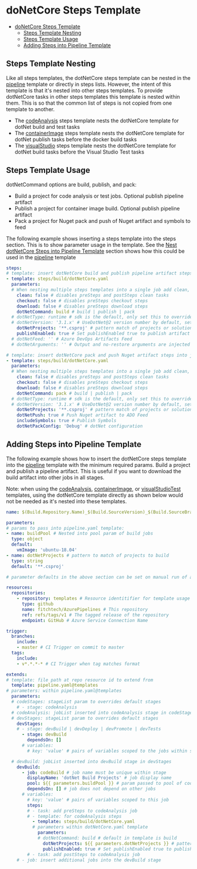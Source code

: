 # doNetCore Steps Template

- [doNetCore Steps Template](#donetcore-steps-template)
  - [Steps Template Nesting](#steps-template-nesting)
  - [Steps Template Usage](#steps-template-usage)
  - [Adding Steps into Pipeline Template](#adding-steps-into-pipeline-template)

## Steps Template Nesting

Like all steps templates, the dotNetCore steps template can be nested in the [pipeline](../../pipeline.md) template or directly in steps lists. However, the intent of this template is that it's nested into other steps templates. To provide dotNetCore tasks in other steps templates this template is nested within them. This is so that the common list of steps is not copied from one template to another.

- The [codeAnalysis](codeAnalysis.md) steps template nests the dotNetCore template for dotNet build and test tasks
- The [containerImage](containerImage.md) steps template nests the dotNetCore template for dotNet publish tasks before the docker build tasks
- The [visualStudio](visualStudio.md) steps template nests the dotNetCore template for dotNet build tasks before the Visual Studio Test tasks

## Steps Template Usage

dotNetCommand options are build, publish, and pack:

- Build a project for code analysis or test jobs. Optional publish pipeline artifact
- Publish a project for container image build. Optional publish pipeline artifact
- Pack a project for Nuget pack and push of Nuget artifact and symbols to feed

The following example shows inserting a steps template into the steps section. This is to show parameter usage in the template. See the [Nest dotNetCore Steps into Pipeline Template](#nest-dotnetcore-steps-into-pipeline-template) section shows how this could be used in the [pipeline](../../pipeline.md) template

```yml
steps:
# template: insert dotNetCore build and publish pipeline artifact steps into job
- template: steps/build/dotNetCore.yaml
  parameters:
  # When nesting multiple steps templates into a single job add clean, checkout and download params set to false.
    clean: false # disables preSteps and postSteps clean tasks
    checkout: false # disables preSteps checkout steps
    download: false # disables preSteps download steps
    dotNetCommand: build # build | publish | pack
  # dotNetType: runtime # sdk is the default, only set this to override sdk with runtime
  # dotNetVersion: '3.1.x' # UseDotNet@2 version number by default, set to null to skip step
    dotNetProjects: '**.csproj' # pattern match of projects or solution to build or publish
    publishEnabled: true # Set publishEnabled true to publish artifact of dotNet build or publish outputs 
  # dotNetFeed: '' # Azure DevOps Artifacts Feed
  # dotNetArguments: '' # Output and no-restore arguments are injected for you. This param is for inserting any additional build/publish args for the task

# template: insert dotNetCore pack and push Nuget artifact steps into job
- template: steps/build/dotNetCore.yaml
  parameters:
  # When nesting multiple steps templates into a single job add clean, checkout and download params set to false.
    clean: false # disables preSteps and postSteps clean tasks
    checkout: false # disables preSteps checkout steps
    download: false # disables preSteps download steps
    dotNetCommand: pack # build | publish | pack
  # dotNetType: runtime # sdk is the default, only set this to override sdk with runtime
  # dotNetVersion: '3.1.x' # UseDotNet@2 version number by default, set to null to skip step
    dotNetProjects: '**.csproj' # pattern match of projects or solution to build or publish
    dotNetPush: true # Push Nuget artifact to ADO Feed
    includeSymbols: true # Publish Symbols
    dotNetPackConfig: 'Debug' # dotNet configuration

```

## Adding Steps into Pipeline Template

The following example shows how to insert the dotNetCore steps template into the [pipeline](../../pipeline.md) template with the minimum required params. Build a project and publish a pipeline artifact. This is useful if you want to download the build artifact into other jobs in all stages.

Note: when using the [codeAnalysis](codeAnalysis.md), [containerImage](containerImage.md), or [visualStudioTest](visualStudioTest.md) templates, using the dotNetCore template directly as shown below would not be needed as it's nested into these templates.

```yml
name: $(Build.Repository.Name)_$(Build.SourceVersion)_$(Build.SourceBranchName) # name is the format for $(Build.BuildNumber)

parameters:
# params to pass into pipeline.yaml template:
- name: buildPool # Nested into pool param of build jobs
  type: object
  default:
    vmImage: 'ubuntu-18.04'
- name: dotNetProjects # pattern to match of projects to build 
  type: string
  default: '**.csproj'

# parameter defaults in the above section can be set on manual run of a pipeline to override

resources:
  repositories:
    - repository: templates # Resource identitifier for template usage
      type: github
      name: fitchtech/AzurePipelines # This repository
      ref: refs/tags/v1 # The tagged release of the repository
      endpoint: GitHub # Azure Service Connection Name

trigger:
  branches:
    include:
    - master # CI Trigger on commit to master
  tags:
    include:
    - v*.*.*-* # CI Trigger when tag matches format

extends:
# template: file path at repo resource id to extend from
  template: pipeline.yaml@templates
# parameters: within pipeline.yaml@templates
  parameters:
  # codeStages: stageList param to overrides default stages
    # - stage: codeAnalysis
  # codeAnalysis: jobList inserted into codeAnalysis stage in codeStages
  # devStages: stageList param to overrides default stages
    devStages:
    # - stage: devBuild | devDeploy | devPromote | devTests
      - stage: devBuild
        dependsOn: []
      # variables:
        # key: 'value' # pairs of variables scoped to the jobs within stage

  # devBuild: jobList inserted into devBuild stage in devStages
    devBuild:
      - job: codeBuild # job name must be unique within stage
        displayName: 'dotNet Build Projects' # job display name
        pool: ${{ parameters.buildPool }} # param passed to pool of codAnalysis jobs
        dependsOn: [] # job does not depend on other jobs
      # variables:
        # key: 'value' # pairs of variables scoped to this job
        steps:
        # - task: add preSteps to codeAnalysis job
        # - template: for codeAnalysis steps
          - template: steps/build/dotNetCore.yaml
          # parameters within dotNetCore.yaml template
            parameters:
            # dotNetCommand: build # default in template is build
              dotNetProjects: ${{ parameters.dotNetProjects }} # pattern to match of projects to build 
              publishEnabled: true # Set publishEnabled true to publish artifact of dotNet build or publish outputs 
        # - task: add postSteps to codeAnalysis job
    # - job: insert additional jobs into the devBuild stage
```
